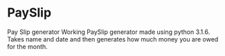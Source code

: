 # PaySlip
Pay Slip generator
Working PaySlip generator made using python 3.1.6. Takes name and date and then generates how much money you are owed for the month.
